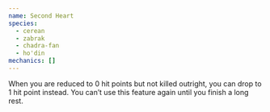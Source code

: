 ```yaml
---
name: Second Heart
species:
  - cerean
  - zabrak
  - chadra-fan
  - ho'din
mechanics: []
---
```

When you are reduced to 0 hit points but not killed outright, you can drop to 1 hit point instead. You can’t use this feature again until you finish a long rest.
